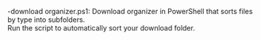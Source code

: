 -download organizer.ps1:
  Download organizer in PowerShell that sorts files by type into subfolders.  
  Run the script to automatically sort your download folder.
